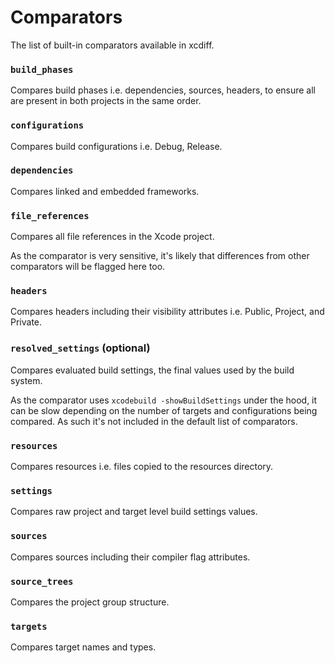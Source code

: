 # Comparators

The list of built-in comparators available in xcdiff.

### `build_phases`

Compares build phases i.e. dependencies, sources, headers, to ensure all are present in both projects in the same order.

### `configurations`

Compares build configurations i.e. Debug, Release.

### `dependencies`

Compares linked and embedded frameworks.

### `file_references`

Compares all file references in the Xcode project.

As the comparator is very sensitive, it's likely that differences from other comparators will be flagged here too.

### `headers`

Compares headers including their visibility attributes i.e. Public, Project, and Private.

### `resolved_settings` (optional)

Compares evaluated build settings, the final values used by the build system.

As the comparator uses `xcodebuild -showBuildSettings` under the hood, it can be slow depending on the number of targets and configurations being compared. As such it's not included in the default list of comparators.

### `resources`

Compares resources i.e. files copied to the resources directory.

### `settings`

Compares raw project and target level build settings values.

### `sources`

Compares sources including their compiler flag attributes.

### `source_trees`

Compares the project group structure.

### `targets`

Compares target names and types.
